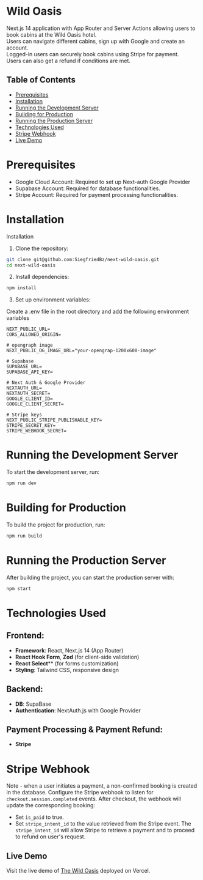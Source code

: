 # Wild Oasis

Next.js 14 application with App Router and Server Actions allowing users to book cabins at the Wild Oasis hotel.  
Users can navigate different cabins, sign up with Google and create an account.  
Logged-in users can securely book cabins using Stripe for payment.  
Users can also get a refund if conditions are met.

## Table of Contents
- [Prerequisites](#prerequisites)
- [Installation](#installation)
- [Running the Development Server](#running-the-development-server)
- [Building for Production](#building-for-production)
- [Running the Production Server](#running-the-production-server)
- [Technologies Used](#technologies-used)
- [Stripe Webhook](#stripe-webhook)
- [Live Demo](#live-demo)

# Prerequisites
- Google Cloud Account: Required to set up Next-auth Google Provider
- Supabase Account: Required for database functionalities.
- Stripe Account: Required for payment processing functionalities.

# Installation
Installation

1. Clone the repository:
```bash
git clone git@github.com:SiegfriedBz/next-wild-oasis.git
cd next-wild-oasis
```

2. Install dependencies:
```bash
npm install
```

3. Set up environment variables:

Create a .env file in the root directory and add the following environment variables

    NEXT_PUBLIC_URL=
    CORS_ALLOWED_ORIGIN=
    
    # opengraph image
    NEXT_PUBLIC_OG_IMAGE_URL="your-opengrap-1200x600-image"
    
    # Supabase
    SUPABASE_URL=
    SUPABASE_API_KEY=
    
    # Next Auth & Google Provider
    NEXTAUTH_URL=
    NEXTAUTH_SECRET=
    GOOGLE_CLIENT_ID=
    GOOGLE_CLIENT_SECRET=
    
    # Stripe keys
    NEXT_PUBLIC_STRIPE_PUBLISHABLE_KEY=
    STRIPE_SECRET_KEY=
    STRIPE_WEBHOOK_SECRET=
    

# Running the Development Server
To start the development server, run:

```bash
npm run dev
  ```

# Building for Production
To build the project for production, run:

```bash
npm run build
```

# Running the Production Server
After building the project, you can start the production server with:

```bash
npm start
```

# Technologies Used

## Frontend:
- **Framework**: React, Next.js 14 (App Router)
- **React Hook Form**, **Zod** (for client-side validation)
- **React Select**** (for forms customization)
- **Styling**: Tailwind CSS, responsive design

## Backend:
- **DB**: SupaBase
- **Authentication**: NextAuth.js with Google Provider

## Payment Processing & Payment Refund:
- **Stripe**

# Stripe Webhook
Note - when a user initiates a payment, a non-confirmed booking is created in the database.
Configure the Stripe webhook to listen for `checkout.session.completed` events. 
After checkout, the webhook will update the corresponding booking:
- Set `is_paid` to true.
- Set `stripe_intent_id` to the value retrieved from the Stripe event.
The `stripe_intent_id` will allow Stripe to retrieve a payment and to proceed to refund on user's request.

## Live Demo
Visit the live demo of [The Wild Oasis](https://next-wild-oasis.vercel.app/) deployed on Vercel.
